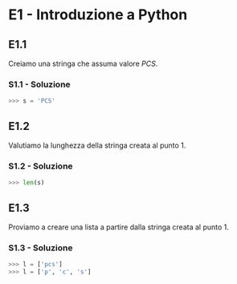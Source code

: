 # E1 - Introduzione a Python

## E1.1

Creiamo una stringa che assuma valore *PCS*.

### S1.1 - Soluzione

```py
>>> s = 'PCS'
```

## E1.2

Valutiamo la lunghezza della stringa creata al punto 1.

### S1.2 - Soluzione

```py
>>> len(s)
```

## E1.3

Proviamo a creare una lista a partire dalla stringa creata al punto 1.

### S1.3 - Soluzione

```py
>>> l = ['pcs']
>>> l = ['p', 'c', 's']
```
